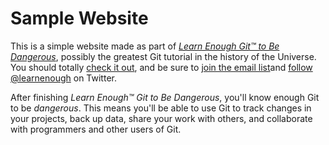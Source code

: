 # Sample Website

This is a simple website made as part of [*Learn Enough Git™ to Be Dangerous*](http://learnenough.com/git-tutorial), possibly the greatest Git tutorial in the history of the Universe.
You should totally [check it out](http://learnenough.com/git-tutorial), and be sure to [join the email list](https://www.learnenough.com/#email_list)and [follow @learnenough](http://twitter.com/learnenough) on Twitter.

After finishing *Learn Enough™ Git to Be Dangerous*, you'll know enough Git
to be *dangerous*. This means you'll be able to use Git to track changes in
your projects, back up data, share your work with others, and collaborate
with programmers and other users of Git.
